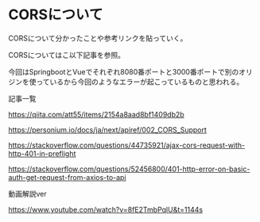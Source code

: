 # CORSについて

CORSについて分かったことや参考リンクを貼っていく。


CORSについてはこ以下記事を参照。

今回はSpringbootとVueでそれぞれ8080番ポートと3000番ポートで別のオリジンを使っているから今回のようなエラーが起こっているものと思われる。


記事一覧

 https://qiita.com/att55/items/2154a8aad8bf1409db2b

 https://personium.io/docs/ja/next/apiref/002_CORS_Support 

 https://stackoverflow.com/questions/44735921/ajax-cors-request-with-http-401-in-preflight 

 https://stackoverflow.com/questions/52456800/401-http-error-on-basic-auth-get-request-from-axios-to-api 



動画解説ver

https://www.youtube.com/watch?v=8fE2TmbPqlU&t=1144s